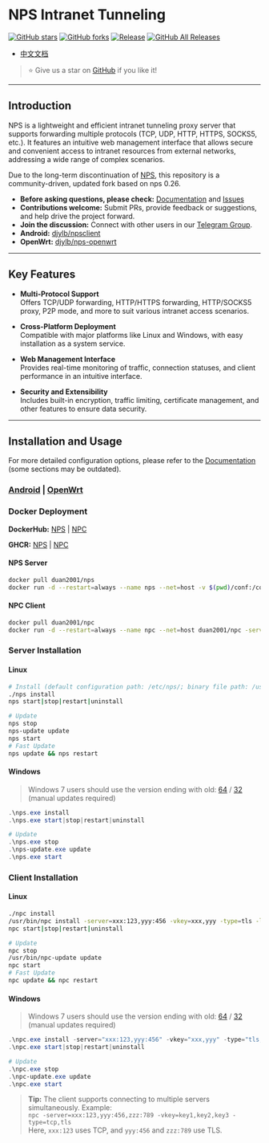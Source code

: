 # NPS Intranet Tunneling

[![GitHub stars](https://img.shields.io/github/stars/djylb/nps.svg)](https://github.com/djylb/nps)
[![GitHub forks](https://img.shields.io/github/forks/djylb/nps.svg)](https://github.com/djylb/nps)
[![Release](https://github.com/djylb/nps/workflows/Release/badge.svg)](https://github.com/djylb/nps/actions)
[![GitHub All Releases](https://img.shields.io/github/downloads/djylb/nps/total)](https://github.com/djylb/nps/releases)

- [中文文档](https://github.com/djylb/nps/blob/master/README.md)

> ⭐️ Give us a star on [GitHub](https://github.com/djylb/nps) if you like it!

---

## Introduction

NPS is a lightweight and efficient intranet tunneling proxy server that supports forwarding multiple protocols (TCP, UDP, HTTP, HTTPS, SOCKS5, etc.). It features an intuitive web management interface that allows secure and convenient access to intranet resources from external networks, addressing a wide range of complex scenarios.

Due to the long-term discontinuation of [NPS](https://github.com/ehang-io/nps), this repository is a community-driven, updated fork based on nps 0.26.

- **Before asking questions, please check:** [Documentation](https://d-jy.net/docs/nps/) and [Issues](https://github.com/djylb/nps/issues)
- **Contributions welcome:** Submit PRs, provide feedback or suggestions, and help drive the project forward.
- **Join the discussion:** Connect with other users in our [Telegram Group](https://t.me/npsdev).
- **Android:**  [djylb/npsclient](https://github.com/djylb/npsclient)
- **OpenWrt:**  [djylb/nps-openwrt](https://github.com/djylb/nps-openwrt)

---

## Key Features

- **Multi-Protocol Support**  
  Offers TCP/UDP forwarding, HTTP/HTTPS forwarding, HTTP/SOCKS5 proxy, P2P mode, and more to suit various intranet access scenarios.

- **Cross-Platform Deployment**  
  Compatible with major platforms like Linux and Windows, with easy installation as a system service.

- **Web Management Interface**  
  Provides real-time monitoring of traffic, connection statuses, and client performance in an intuitive interface.

- **Security and Extensibility**  
  Includes built-in encryption, traffic limiting, certificate management, and other features to ensure data security.

---

## Installation and Usage

For more detailed configuration options, please refer to the [Documentation](https://d-jy.net/docs/nps/) (some sections may be outdated).

### [Android](https://github.com/djylb/npsclient) | [OpenWrt](https://github.com/djylb/nps-openwrt)

### Docker Deployment

**DockerHub:**  [NPS](https://hub.docker.com/r/duan2001/nps) | [NPC](https://hub.docker.com/r/duan2001/npc)

**GHCR:**  [NPS](https://github.com/djylb/nps/pkgs/container/nps) | [NPC](https://github.com/djylb/nps/pkgs/container/npc)

#### NPS Server
```bash
docker pull duan2001/nps
docker run -d --restart=always --name nps --net=host -v $(pwd)/conf:/conf -v /etc/localtime:/etc/localtime:ro duan2001/nps
```

#### NPC Client
```bash
docker pull duan2001/npc
docker run -d --restart=always --name npc --net=host duan2001/npc -server=xxx:123,yyy:456 -vkey=key1,key2 -type=tls,tcp -log=off
```

### Server Installation

#### Linux
```bash
# Install (default configuration path: /etc/nps/; binary file path: /usr/bin/)
./nps install
nps start|stop|restart|uninstall

# Update
nps stop
nps-update update
nps start
# Fast Update
nps update && nps restart
```

#### Windows
> Windows 7 users should use the version ending with old: [64](https://github.com/djylb/nps/releases/latest/download/windows_amd64_server_old.tar.gz) / [32](https://github.com/djylb/nps/releases/latest/download/windows_386_server_old.tar.gz) (manual updates required)
```powershell
.\nps.exe install
.\nps.exe start|stop|restart|uninstall

# Update
.\nps.exe stop
.\nps-update.exe update
.\nps.exe start
```

### Client Installation

#### Linux
```bash
./npc install
/usr/bin/npc install -server=xxx:123,yyy:456 -vkey=xxx,yyy -type=tls -log=off
npc start|stop|restart|uninstall

# Update
npc stop
/usr/bin/npc-update update
npc start
# Fast Update
npc update && npc restart
```

#### Windows
> Windows 7 users should use the version ending with old: [64](https://github.com/djylb/nps/releases/latest/download/windows_amd64_client_old.tar.gz) / [32](https://github.com/djylb/nps/releases/latest/download/windows_386_client_old.tar.gz) (manual updates required)
```powershell
.\npc.exe install -server="xxx:123,yyy:456" -vkey="xxx,yyy" -type="tls,tcp" -log="off"
.\npc.exe start|stop|restart|uninstall

# Update
.\npc.exe stop
.\npc-update.exe update
.\npc.exe start
```

> **Tip:** The client supports connecting to multiple servers simultaneously. Example:  
> `npc -server=xxx:123,yyy:456,zzz:789 -vkey=key1,key2,key3 -type=tcp,tls`  
> Here, `xxx:123` uses TCP, and `yyy:456` and `zzz:789` use TLS.